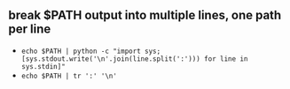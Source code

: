 ## break $PATH output into multiple lines, one path per line
* `echo $PATH | python -c "import sys; [sys.stdout.write('\n'.join(line.split(':'))) for line in sys.stdin]"`
* `echo $PATH | tr ':' '\n'`
